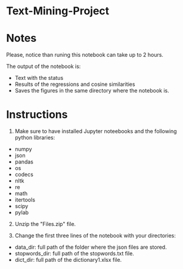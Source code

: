 # Text-Mining-Project

# Notes
Please, notice than runing this notebook can take up to 2 hours.  


The output of the notebook is:  

- Text with the status 
- Results of the regressions and cosine similarities
- Saves the figures in the same directory where the notebook is.   


# Instructions
1. Make sure to have installed Jupyter noteebooks and the following python libraries:

- numpy
- json
- pandas
- os
- codecs
- nltk
- re
- math
- itertools
- scipy
- pylab


2. Unzip the "Files.zip" file.

3. Change the first three lines of the notebook with your directories:

- data_dir: full path of the folder where the json files are stored.
- stopwords_dir: full path of the stopwords.txt file.
- dict_dir: full path of the dictionary1.xlsx file. 
